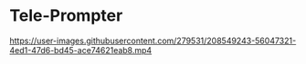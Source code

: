 # Tele-Prompter
https://user-images.githubusercontent.com/279531/208549243-56047321-4ed1-47d6-bd45-ace74621eab8.mp4



